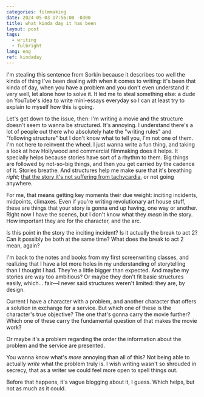 ```yaml
---
categories: filmmaking
date: 2024-05-03 17:56:00 -0300
title: what kinda day it has been
layout: post
tags:
  - writing
  - fulbright
lang: eng
ref: kindaday
---
```

I'm stealing this sentence from Sorkin because it describes too well the kinda of thing I've been dealing with when it comes to writing: it's been that kinda of day, when you have a problem and you don't even understand it very well, let alone how to solve it. It led me to steal something else: a dude on YouTube's idea to write mini-essays everyday so I can at least try to explain to myself how this is going.

Let's get down to the issue, then: I'm writing a movie and the structure doesn't seem to wanna be structured. It's annoying. I understand there's a lot of people out there who absolutely hate the "writing rules" and "following structure" but I don't know what to tell you, I'm not one of them. I'm not here to reinvent the wheel. I just wanna write a fun thing, and taking a look at how Hollywood and commercial filmmaking does it helps. It specially helps because stories have sort of a rhythm to them. Big things are followed by not-so-big things, and then you get carried by the cadence of it. Stories breathe. And structures help me make sure that it's breathing _right_; [that the story it's not suffering from tachycardia](https://www.youtube.com/watch?v=38Cy_Qlh7VM), or not going anywhere.

For me, that means getting key moments their due weight: inciting incidents, midpoints, climaxes. Even if you're writing revolutionary art house stuff, these are things that your story is gonna end up having, one way or another. Right now I have the scenes, but I don't know what they _mean_ in the story. How important they are for the character, and the arc.

Is this point in the story the inciting incident? Is it actually the break to act 2? Can it possibly be both at the same time? What does the break to act 2 mean, again?

I'm back to the notes and books from my first screenwriting classes, and realizing that I have a lot more holes in my understanding of storytelling than I thought I had. They're a little bigger than expected. And maybe my stories are way too ambitious? Or maybe they don't fit basic structures easily, which... fair—I never said structures weren't limited: they are, by design.

Current I have a character with a problem, and another character that offers a solution in exchange for a service. But which one of these is the character's true objective? The one that's gonna carry the movie further? Which one of these carry the fundamental question of that makes the movie work?

Or maybe it's a problem regarding the order the information about the problem and the service are presented.

You wanna know what's _more_ annoying than all of this? Not being able to actually _write_ what the problem truly is. I wish writing wasn't so shrouded in secrecy, that as a writer we could feel more open to spell things out.

Before that happens, it's vague blogging about it, I guess. Which helps, but not as much as it could.